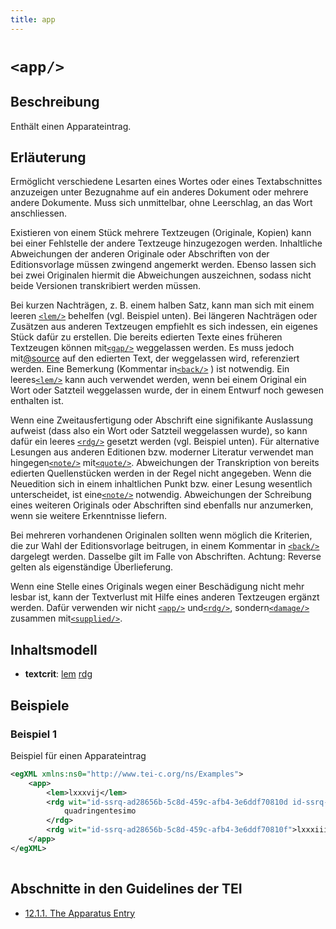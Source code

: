 ```yaml
---
title: app
---
```




# `<app/>`

## Beschreibung

Enthält einen Apparateintrag.

## Erläuterung

Ermöglicht verschiedene Lesarten eines Wortes oder eines Textabschnittes anzuzeigen unter Bezugnahme auf ein anderes Dokument oder mehrere andere Dokumente. Muss sich unmittelbar, ohne Leerschlag, an das Wort anschliessen. 

Existieren von einem Stück mehrere Textzeugen (Originale, Kopien) kann bei einer Fehlstelle der andere Textzeuge hinzugezogen werden. Inhaltliche Abweichungen der anderen Originale oder Abschriften von der Editionsvorlage müssen zwingend angemerkt werden. Ebenso lassen sich bei zwei Originalen hiermit die Abweichungen auszeichnen, sodass nicht beide Versionen transkribiert werden müssen. 

Bei kurzen Nachträgen, z. B. einem halben Satz, kann man sich mit einem leeren [`<lem/>`](lem.md)  behelfen (vgl. Beispiel unten). Bei längeren Nachträgen oder Zusätzen aus anderen Textzeugen empfiehlt es sich indessen, ein eigenes Stück dafür zu erstellen. Die bereits edierten Texte eines früheren Textzeugen können mit[`<gap/>`](gap.md)  weggelassen werden. Es muss jedoch mit[@source](#source)  auf den edierten Text, der weggelassen wird, referenziert werden. Eine Bemerkung (Kommentar in[`<back/>`](back.md) ) ist notwendig. Ein leeres[`<lem/>`](lem.md)  kann auch verwendet werden, wenn bei einem Original ein Wort oder Satzteil weggelassen wurde, der in einem Entwurf noch gewesen enthalten ist.

Wenn eine Zweitausfertigung oder Abschrift eine signifikante Auslassung aufweist (dass also ein Wort oder Satzteil weggelassen wurde), so kann dafür ein leeres [`<rdg/>`](rdg.md)  gesetzt werden (vgl. Beispiel unten). Für alternative Lesungen aus anderen Editionen bzw. moderner Literatur verwendet man hingegen[`<note/>`](note.md)  mit[`<quote/>`](quote.md). Abweichungen der Transkription von bereits edierten Quellenstücken werden in der Regel nicht angegeben. Wenn die Neuedition sich in einem inhaltlichen Punkt bzw. einer Lesung wesentlich unterscheidet, ist eine[`<note/>`](note.md)  notwendig. Abweichungen der Schreibung eines weiteren Originals oder Abschriften sind ebenfalls nur anzumerken, wenn sie weitere Erkenntnisse liefern.

Bei mehreren vorhandenen Originalen sollten wenn möglich die Kriterien, die zur Wahl der Editionsvorlage beitrugen, in einem Kommentar in [`<back/>`](back.md)  dargelegt werden. Dasselbe gilt im Falle von Abschriften. Achtung: Reverse gelten als eigenständige Überlieferung.

Wenn eine Stelle eines Originals wegen einer Beschädigung nicht mehr lesbar ist, kann der Textverlust mit Hilfe eines anderen Textzeugen ergänzt werden. Dafür verwenden wir nicht [`<app/>`](app.md)  und[`<rdg/>`](rdg.md), sondern[`<damage/>`](damage.md)  zusammen mit[`<supplied/>`](supplied.md).

## Inhaltsmodell

- **textcrit**: [lem](lem.md) [rdg](rdg.md)

## Beispiele

### Beispiel 1

Beispiel für einen Apparateintrag

```xml
<egXML xmlns:ns0="http://www.tei-c.org/ns/Examples">
    <app>
        <lem>lxxxvij</lem>
        <rdg wit="id-ssrq-ad28656b-5c8d-459c-afb4-3e6ddf70810d id-ssrq-ad28656b-5c8d-459c-afb4-3e6ddf70810e">
            quadringentesimo
        </rdg>
        <rdg wit="id-ssrq-ad28656b-5c8d-459c-afb4-3e6ddf70810f">lxxxiiij</rdg>
    </app>
</egXML>
               
```

## Abschnitte in den Guidelines der TEI

- [12.1.1. The Apparatus Entry](https://www.tei-c.org/release/doc/tei-p5-doc/en/html/TC.html#TCAPEN)